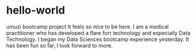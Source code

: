 # hello-world
umuzi bootcamp project
It feels so nice to be here. I am a medical practitioner who has developed a flare forr technology and especially Data Technology.
I began my Data Sciences bootcamp experience yesterday. It has been fun so far,
I look forward to more.
